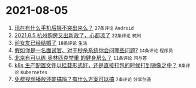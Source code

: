 # 2021-08-05

1. [现在有什么手机后摄不突出来么？](https://www.v2ex.com/t/793752) `27条评论` `Android`
1. [2021.8.5 杭州购房又出新政了，心都凉了](https://www.v2ex.com/t/793762) `22条评论` `杭州`
1. [前女友已经结婚了](https://www.v2ex.com/t/793759) `18条评论` `生活`
1. [假如你是一名面试官、对于秒杀系统你会问哪些问题?](https://www.v2ex.com/t/793755) `14条评论` `程序员`
1. [北京有可以练 奥林匹克举重 的健身房么？](https://www.v2ex.com/t/793747) `11条评论` `问与答`
1. [k8s 生产配置文件以挂载形式好，还是直接打包的时候打到镜像之中？](https://www.v2ex.com/t/793761) `8条评论` `Kubernetes`
1. [免费视频播放还能搞吗？有什么方案可以搞](https://www.v2ex.com/t/793771) `7条评论` `分享创造`
